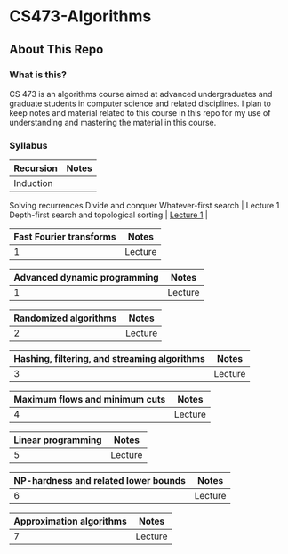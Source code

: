 # CS473-Algorithms

## About This Repo

### What is this?
CS 473 is an algorithms course aimed at advanced undergraduates and graduate students in computer science and related disciplines. I plan to keep 
notes and material related to this course in this repo for my use of understanding and mastering the material in this course.

### Syllabus

| Recursion | Notes|
| ---- | ---- | 
| Induction | 
Solving recurrences
Divide and conquer
Whatever-first search | Lecture 1
Depth-first search and topological sorting | [Lecture 1](/Recursion/README.md) | 

| Fast Fourier transforms | Notes|
| ---- | ---- | 
| 1 | Lecture | 

| Advanced dynamic programming | Notes|
| ---- | ---- | 
| 1 | Lecture | 

| Randomized algorithms |  Notes|
| ---- | ---- | 
| 2 | Lecture |

| Hashing, filtering, and streaming algorithms |  Notes | 
| ---- | ---- | 
| 3 | Lecture | 

| Maximum flows and minimum cuts |  Notes | 
| ---- | ---- |
| 4 | Lecture |

| Linear programming |  Notes|
| ---- | ---- |  
| 5 | Lecture |

 NP-hardness and related lower bounds |  Notes|
| ---- | ---- | 
| 6 | Lecture |

 Approximation algorithms |  Notes|
| ---- | ---- | 
| 7 | Lecture |
